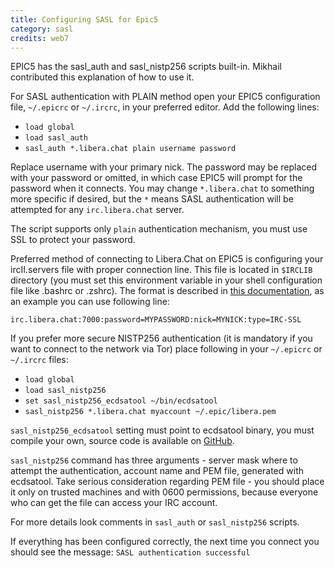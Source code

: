 ```yaml
---
title: Configuring SASL for Epic5
category: sasl
credits: web7
---
```


EPIC5 has the sasl_auth and sasl_nistp256 scripts built-in. Mikhail
contributed this explanation of how to use it.

For SASL authentication with PLAIN method open your EPIC5 configuration
file, `~/.epicrc` or `~/.ircrc`, in your preferred editor. Add the
following lines:

- `load global`
- `load sasl_auth`
- `sasl_auth *.libera.chat plain username password`

Replace username with your primary nick. The password may be replaced with
your password or omitted, in which case EPIC5 will prompt for the password
when it connects. You may change `*.libera.chat` to something more specific
if desired, but the `*` means SASL authentication will be attempted for any
`irc.libera.chat` server.

The script supports only `plain` authentication mechanism, you must use SSL
to protect your password.

Preferred method of connecting to Libera.Chat on EPIC5 is configuring your
ircII.servers file with proper connection line. This file is located in
`$IRCLIB` directory (you must set this environment variable in your shell
configuration file like .bashrc or .zshrc). The format is described in
[this documentation](http://help.epicsol.org/server_description), as an
example you can use following line:

`irc.libera.chat:7000:password=MYPASSWORD:nick=MYNICK:type=IRC-SSL`

If you prefer more secure NISTP256 authentication (it is mandatory if you
want to connect to the network via Tor) place following in your `~/.epicrc`
or `~/.ircrc` files:

- `load global`
- `load sasl_nistp256`
- `set sasl_nistp256_ecdsatool ~/bin/ecdsatool`
- `sasl_nistp256 *.libera.chat myaccount ~/.epic/libera.pem`

`sasl_nistp256_ecdsatool` setting must point to ecdsatool binary, you must
compile your own, source code is available on
[GitHub](https://github.com/kaniini/ecdsatool).

`sasl_nistp256` command has three arguments - server mask where to attempt
the authentication, account name and PEM file, generated with ecdsatool.
Take serious consideration regarding PEM file - you should place it only on
trusted machines and with 0600 permissions, because everyone who can get
the file can access your IRC account.

For more details look comments in `sasl_auth` or `sasl_nistp256` scripts.

If everything has been configured correctly, the next time you connect you
should see the message: `SASL authentication successful`
